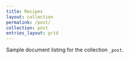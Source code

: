 ```yaml
---
title: Recipes
layout: collection
permalink: /post/
collection: post
entries_layout: grid
---
```


Sample document listing for the collection `_post`.
